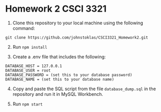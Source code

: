 # Homework 2 CSCI 3321
  
1. Clone this repository to your local machine using the following command:

 ```
 git clone https://github.com/johnstoklas/CSCI3321_Homework2.git
```

2. Run ```npm install ```

4. Create a .env file that includes the following:
```
DATABASE_HOST = 127.0.0.1
DATABASE_USER = root
DATABASE_PASSWORD = (set this to your database password)
DATABASE_NAME = (set this to your database name)
```

4. Copy and paste the SQL script from the file ``` database_dump.sql ``` in the repository and run it in MySQL Workbench.

5. Run ``` npm start ```





